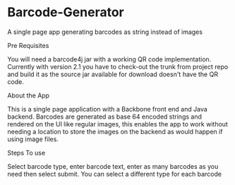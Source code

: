 # Barcode-Generator
A single page app generating barcodes as string instead of images

Pre Requisites

You will need a barcode4j jar with a working QR code implementation. Currently with version 2.1 you have to check-out the trunk 
from project repo and build it as the source jar available for download doesn't have the QR code.

About the App

This is a single page application with a Backbone front end and Java backend. Barcodes are generated as base 64 encoded strings 
and rendered on the UI like regular images, this enables the app to work without needing a location to store the images on the backend as would happen if using image files. 

Steps To use

Select barcode type, enter barcode text, enter as many barcodes as you need then select submit.
You can select a different type for each barcode
